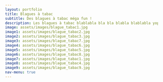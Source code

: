 ```yaml
---
layout: portfolio
title: Blagues à tabac
subtitle: Des blagues à tabac méga fun !
description: Les blagues à tabac blablabla bla bla blabla blablabla yop
image: assets/images/blague_tabac1.jpg
image1: assets/images/blague_tabac2.jpg
image2: assets/images/blague_tabac3.jpg
image3: assets/images/blague_tabac7.jpg
image4: assets/images/blague_tabac6.jpg
image5: assets/images/blague_tabac5.jpg
image6: assets/images/blague_tabac8.jpg
image7: assets/images/blague_tabac1.jpg
image8: assets/images/blague_tabac4.jpg
image9: assets/images/blague_tabac9.jpg
nav-menu: true
---
```


<!-- Main -->
<div id="main">

<!-- One -->
<section id="one">
	<div class="inner">
		<!-- <span class="image fit"><img src="{{ page.image }}" alt="" /></span> -->
		<!-- <div class="box alt"> -->
	  <div class="gallery">
		  <div class="img-w" ><img src="{{ page.image1 }}" alt="" /></div>
		  <div class="img-w" ><img src="{{ page.image2 }}" alt="" /></div>
		  <div class="img-w" ><img src="{{ page.image3 }}" alt="" /></div>
		  <div class="img-w" ><img src="{{ page.image4 }}" alt="" /></div>
		  <div class="img-w" ><img src="{{ page.image5 }}" alt="" /></div>
		  <div class="img-w" ><img src="{{ page.image6 }}" alt="" /></div>
		  <div class="img-w" ><img src="{{ page.image7 }}" alt="" /></div>
		  <div class="img-w" ><img src="{{ page.image8 }}" alt="" /></div>
		  <div class="img-w" ><img src="{{ page.image9 }}" alt="" /></div>
		</div>
	</div>
</section>

</div>
